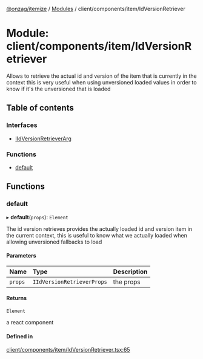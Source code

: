 [@onzag/itemize](../README.md) / [Modules](../modules.md) / client/components/item/IdVersionRetriever

# Module: client/components/item/IdVersionRetriever

Allows to retrieve the actual id and version of the item that is currently in the context
this is very useful when using unversioned loaded values in order to know if it's the unversioned
that is loaded

## Table of contents

### Interfaces

- [IIdVersionRetrieverArg](../interfaces/client_components_item_IdVersionRetriever.IIdVersionRetrieverArg.md)

### Functions

- [default](client_components_item_IdVersionRetriever.md#default)

## Functions

### default

▸ **default**(`props`): `Element`

The id version retrieves provides the actually loaded id and version item
in the current context, this is useful to know what we actually loaded
when allowing unversioned fallbacks to load

#### Parameters

| Name | Type | Description |
| :------ | :------ | :------ |
| `props` | `IIdVersionRetrieverProps` | the props |

#### Returns

`Element`

a react component

#### Defined in

[client/components/item/IdVersionRetriever.tsx:65](https://github.com/onzag/itemize/blob/5c2808d3/client/components/item/IdVersionRetriever.tsx#L65)
